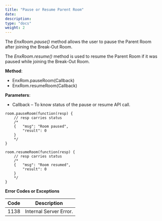 ```yaml
---
title: "Pause or Resume Parent Room"
date: 
description:
type: "docs"
weight: 2
---
```

The *EnxRoom.pause()* method allows the user to pause the Parent Room after joining the Break-Out Room.

The *EnxRoom.resume()* method is used to resume the Parent Room if it was paused while joining the Break-Out Room.

**Method**: 

- EnxRom.pauseRoom(Callback)
- EnxRom.resumeRoom(Callback)

**Parameters**:

- Callback – To know status of the pause or resume API call.
```
room.pauseRoom(function(resp) {
	// resp carries status
	/*
	{	"msg": "Room paused",
		"result": 0
	}
	*/
}

room.resumeRoom(function(resp) {
	// resp carries status
	/*
	{	"msg": "Room resumed",
		"result": 0
	}
	*/
}
```
**Error Codes or Exceptions**

| Code     | Description |
| ----------- | ----------- |
| 1138      | Internal Server Error.       |
